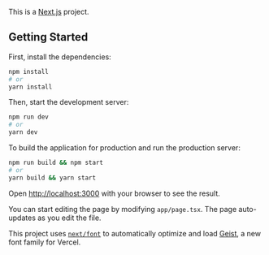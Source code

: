 This is a [Next.js](https://nextjs.org) project.

## Getting Started

First, install the dependencies: 
```bash
npm install
# or
yarn install
```
Then, start the development server:
```bash
npm run dev
# or
yarn dev
```
To build the application for production and run the production server:
```bash
npm run build && npm start
# or
yarn build && yarn start
```

Open [http://localhost:3000](http://localhost:3000) with your browser to see the result.

You can start editing the page by modifying `app/page.tsx`. The page auto-updates as you edit the file.

This project uses [`next/font`](https://nextjs.org/docs/app/building-your-application/optimizing/fonts) to automatically optimize and load [Geist](https://vercel.com/font), a new font family for Vercel.

